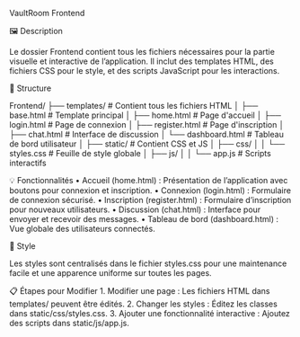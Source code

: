 VaultRoom Frontend

🖼️ Description

Le dossier Frontend contient tous les fichiers nécessaires pour la partie visuelle et interactive de l’application. Il inclut des templates HTML, des fichiers CSS pour le style, et des scripts JavaScript pour les interactions.

📂 Structure

Frontend/
├── templates/                  # Contient tous les fichiers HTML
│   ├── base.html               # Template principal
│   ├── home.html               # Page d'accueil
│   ├── login.html              # Page de connexion
│   ├── register.html           # Page d'inscription
│   ├── chat.html               # Interface de discussion
│   └── dashboard.html          # Tableau de bord utilisateur
│
├── static/                     # Contient CSS et JS
│   ├── css/
│   │   └── styles.css          # Feuille de style globale
│   ├── js/
│   │   └── app.js              # Scripts interactifs

💡 Fonctionnalités
	•	Accueil (home.html) : Présentation de l’application avec boutons pour connexion et inscription.
	•	Connexion (login.html) : Formulaire de connexion sécurisé.
	•	Inscription (register.html) : Formulaire d’inscription pour nouveaux utilisateurs.
	•	Discussion (chat.html) : Interface pour envoyer et recevoir des messages.
	•	Tableau de bord (dashboard.html) : Vue globale des utilisateurs connectés.

🎨 Style

Les styles sont centralisés dans le fichier styles.css pour une maintenance facile et une apparence uniforme sur toutes les pages.

📋 Étapes pour Modifier
	1.	Modifier une page : Les fichiers HTML dans templates/ peuvent être édités.
	2.	Changer les styles : Éditez les classes dans static/css/styles.css.
	3.	Ajouter une fonctionnalité interactive : Ajoutez des scripts dans static/js/app.js.
